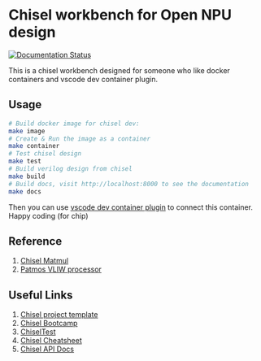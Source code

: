 # Chisel workbench for Open NPU design

[![Documentation Status](https://readthedocs.org/projects/chisel-opennpu/badge/?version=latest)](https://chisel-opennpu.readthedocs.io/en/latest/?badge=latest)

This is a chisel workbench designed for someone who like docker containers and vscode dev container plugin.

## Usage

```bash
# Build docker image for chisel dev:
make image
# Create & Run the image as a container
make container
# Test chisel design
make test
# Build verilog design from chisel
make build
# Build docs, visit http://localhost:8000 to see the documentation
make docs
```

Then you can use [vscode dev container plugin](https://marketplace.visualstudio.com/items?itemName=ms-vscode-remote.remote-containers) to connect this container. Happy coding (for chip)

## Reference

1. [Chisel Matmul](https://github.com/kazutomo/Chisel-MatMul)
2. [Patmos VLIW processor](https://github.com/t-crest/patmos/tree/master/hardware)

## Useful Links

1. [Chisel project template](https://github.com/freechipsproject/chisel-template/tree/main#chisel-project-template)
2. [Chisel Bootcamp](https://mybinder.org/v2/gh/freechipsproject/chisel-bootcamp/master)
3. [ChiselTest](https://github.com/ucb-bar/chiseltest)
4. [Chisel Cheatsheet](https://github.com/freechipsproject/chisel-cheatsheet/releases/latest/download/chisel_cheatsheet.pdf)
5. [Chisel API Docs](https://javadoc.io/doc/org.chipsalliance/chisel_2.13/5.0.0/index.html)
